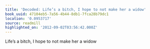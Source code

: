 ```yaml
---
title: 'Decoded: Life’s a bitch, I hope to not make her a widow'
book_uuid: 47104eb5-7a56-4b44-8db1-7fca28b79dc1
location: '0.0953717'
source: readmill
highlighted_on: '2012-09-02T03:56:42.000Z'
---
```


Life’s a bitch, I hope to not make her a widow